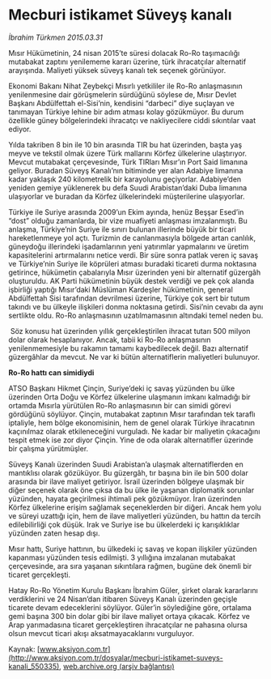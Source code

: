 # Mecburi istikamet Süveyş kanalı

*İbrahim Türkmen 2015.03.31*

<div class="pNewsDetailMainContent" itemprop="articleBody">
 <p>
  Mısır Hükümetinin, 24 nisan 2015’te süresi dolacak Ro-Ro taşımacılığı mutabakat zaptını yenilememe kararı üzerine, türk ihracatçılar alternatif arayışında. Maliyeti yüksek süveyş kanalı tek seçenek görünüyor.
 </p>
 <p>
  Ekonomi Bakanı Nihat Zeybekçi Mısırlı yetkililer ile Ro-Ro anlaşmasının yenilenmesine dair görüşmelerin sürdüğünü söylese de, Mısır Devlet Başkanı Abdülfettah el-Sisi’nin, kendisini “darbeci” diye suçlayan ve tanımayan Türkiye lehine bir adım atması kolay gözükmüyor. Bu durum özellikle güney bölgelerindeki ihracatçı ve nakliyecilere ciddi sıkıntılar vaat ediyor.
 </p>
 <p>
  Yılda takriben 8 bin ile 10 bin arasında TIR bu hat üzerinden, başta yaş meyve ve tekstil olmak üzere Türk mallarını Körfez ülkelerine ulaştırıyor. Mevcut mutabakat çerçevesinde, Türk TIRları Mısır’ın Port Said limanına geliyor. Buradan Süveyş Kanalı’nın bitiminde yer alan Adabiye limanına kadar yaklaşık 240 kilometrelik bir karayolunu geçiyorlar. Adabiye’den yeniden gemiye yüklenerek bu defa Suudi Arabistan’daki Duba limanına ulaşıyorlar ve buradan da Körfez ülkelerindeki müşterilerine ulaşıyorlar.
 </p>
 <p>
  Türkiye ile Suriye arasında 2009’un Ekim ayında, henüz Beşşar Esed’in “dost” olduğu zamanlarda, bir vize muafiyeti anlaşması imzalanmıştı. Bu anlaşma, Türkiye’nin Suriye ile sınırı bulunan illerinde büyük bir ticari hareketlenmeye yol açtı. Turizmin de canlanmasıyla bölgede artan canlılık, güneydoğu illerindeki işadamlarının yeni yatırımlar yapmalarını ve üretim kapasitelerini artırmalarını netice verdi. Bir süre sonra patlak veren iç savaş ve Türkiye’nin Suriye ile köprüleri atması buradaki ticareti durma noktasına getirince, hükümetin çabalarıyla Mısır üzerinden yeni bir alternatif güzergâh oluşturuldu. AK Parti hükümetinin büyük destek verdiği ve pek çok alanda işbirliği yaptığı Mısır’daki Müslüman Kardeşler hükümetinin, general Abdülfettah Sisi tarafından devrilmesi üzerine, Türkiye çok sert bir tutum takındı ve bu ülkeyle ilişkileri donma noktasına getirdi. Sisi’nin cevabı da aynı sertlikte oldu. Ro-Ro anlaşmasının uzatılmamasının altındaki temel neden bu.
 </p>
 <p>
  <img alt="" src="http://web.archive.org/web/20150731172509im_/http://medya.aksiyon.com.tr//aksiyon/2015/03/31/566935.jpg "/>
  Söz konusu hat üzerinden yıllık gerçekleştirilen ihracat tutarı 500 milyon dolar olarak hesaplanıyor. Ancak, tabii ki Ro-Ro anlaşmasının yenilenmemesiyle bu rakamın tamamı kaybedilecek değil. Bazı alternatif güzergâhlar da mevcut. Ne var ki bütün alternatiflerin maliyetleri bulunuyor.
 </p>
 <p>
  <strong>
   Ro-Ro hattı can simidiydi
  </strong>
 </p>
 <p>
  ATSO Başkanı Hikmet Çinçin, Suriye’deki iç savaş yüzünden bu ülke üzerinden Orta Doğu ve Körfez ülkelerine ulaşmanın imkanı kalmadığı bir ortamda Mısırla yürütülen Ro-Ro anlaşmasının bir can simidi görevi gördüğünü söylüyor. Çinçin, mutabakat zaptının Mısır tarafından tek taraflı iptaliyle, hem bölge ekonomisinin, hem de genel olarak Türkiye ihracatının kaçınılmaz olarak etkileneceğini vurguladı. Ne kadar bir maliyetin çıkacağını tespit etmek ise zor diyor Çinçin. Yine de oda olarak alternatifler üzerinde bir çalışma yürütmüşler.
 </p>
 <p>
  Süveyş Kanalı üzerinden Suudi Arabistan’a ulaşmak alternatiflerden en mantıklısı olarak gözüküyor. Bu güzergâh, tır başına bin ile bin 500 dolar arasında bir ilave maliyet getiriyor. İsrail üzerinden bölgeye ulaşmak bir diğer seçenek olarak öne çıksa da bu ülke ile yaşanan diplomatik sorunlar yüzünden, hayata geçirilmesi ihtimali pek gözükmüyor. İran üzerinden Körfez ülkelerine erişim sağlamak seçeneklerden bir diğeri. Ancak hem yolu ve süreyi uzattığı için, hem de ilave maliyetleri yüzünden, bu hattın da tercih edilebilirliği çok düşük. Irak ve Suriye ise bu ülkelerdeki iç karışıklıklar yüzünden zaten hesap dışı.
 </p>
 <p>
  Mısır hattı, Suriye hattının, bu ülkedeki iç savaş ve kopan ilişkiler yüzünden kapanması yüzünden tesis edilmişti. 3 yıllığına imzalanan mutabakat çerçevesinde, ara sıra yaşanan sıkıntılara rağmen, bugüne dek önemli bir ticaret gerçekleşti.
 </p>
 <p>
  Hatay Ro-Ro Yönetim Kurulu Başkanı İbrahim Güler, şirket olarak kararlarını verdiklerini ve 24 Nisan’dan itibaren Süveyş Kanalı üzerinden geçişle ticarete devam edeceklerini söylüyor. Güler’in söylediğine göre, ortalama gemi başına 300 bin dolar gibi bir ilave maliyet ortaya çıkacak. Körfez ve Arap yarımadasına ticaret gerçekleştiren ihracatçılar ne pahasına olursa olsun mevcut ticari akışı aksatmayacaklarını vurguluyor.
 </p>
</div>


Kaynak: [www.aksiyon.com.tr](http://www.aksiyon.com.tr/dosyalar/mecburi-istikamet-suveys-kanali_550335), [web.archive.org (arşiv bağlantısı)](http://web.archive.org/web/20150731172509/http://www.aksiyon.com.tr/dosyalar/mecburi-istikamet-suveys-kanali_550335)
